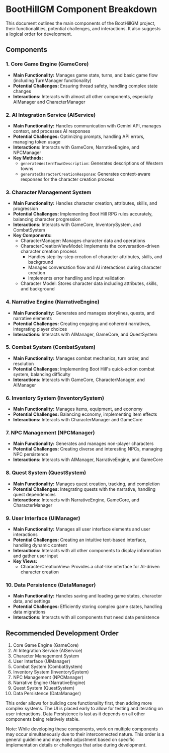 # BootHillGM Component Breakdown

This document outlines the main components of the BootHillGM project, their functionalities, potential challenges, and interactions. It also suggests a logical order for development.

## Components

### 1. Core Game Engine (GameCore)
- **Main Functionality:** Manages game state, turns, and basic game flow (including TurnManager functionality)
- **Potential Challenges:** Ensuring thread safety, handling complex state changes
- **Interactions:** Interacts with almost all other components, especially AIManager and CharacterManager

### 2. AI Integration Service (AIService)
- **Main Functionality:** Handles communication with Gemini API, manages context, and processes AI responses
- **Potential Challenges:** Optimizing prompts, handling API errors, managing token usage
- **Interactions:** Interacts with GameCore, NarrativeEngine, and NPCManager
- **Key Methods:**
  - `generateWesternTownDescription`: Generates descriptions of Western towns
  - `generateCharacterCreationResponse`: Generates context-aware responses for the character creation process

### 3. Character Management System
- **Main Functionality:** Handles character creation, attributes, skills, and progression
- **Potential Challenges:** Implementing Boot Hill RPG rules accurately, balancing character progression
- **Interactions:** Interacts with GameCore, InventorySystem, and CombatSystem
- **Key Components:**
  - CharacterManager: Manages character data and operations
  - CharacterCreationViewModel: Implements the conversation-driven character creation process
    - Handles step-by-step creation of character attributes, skills, and background
    - Manages conversation flow and AI interactions during character creation
    - Implements error handling and input validation
  - Character Model: Stores character data including attributes, skills, and background

### 4. Narrative Engine (NarrativeEngine)
- **Main Functionality:** Generates and manages storylines, quests, and narrative elements
- **Potential Challenges:** Creating engaging and coherent narratives, integrating player choices
- **Interactions:** Interacts with AIManager, GameCore, and QuestSystem

### 5. Combat System (CombatSystem)
- **Main Functionality:** Manages combat mechanics, turn order, and resolution
- **Potential Challenges:** Implementing Boot Hill's quick-action combat system, balancing difficulty
- **Interactions:** Interacts with GameCore, CharacterManager, and AIManager

### 6. Inventory System (InventorySystem)
- **Main Functionality:** Manages items, equipment, and economy
- **Potential Challenges:** Balancing economy, implementing item effects
- **Interactions:** Interacts with CharacterManager and GameCore

### 7. NPC Management (NPCManager)
- **Main Functionality:** Generates and manages non-player characters
- **Potential Challenges:** Creating diverse and interesting NPCs, managing NPC persistence
- **Interactions:** Interacts with AIManager, NarrativeEngine, and GameCore

### 8. Quest System (QuestSystem)
- **Main Functionality:** Manages quest creation, tracking, and completion
- **Potential Challenges:** Integrating quests with the narrative, handling quest dependencies
- **Interactions:** Interacts with NarrativeEngine, GameCore, and CharacterManager

### 9. User Interface (UIManager)
- **Main Functionality:** Manages all user interface elements and user interactions
- **Potential Challenges:** Creating an intuitive text-based interface, handling dynamic content
- **Interactions:** Interacts with all other components to display information and gather user input
- **Key Views:**
  - CharacterCreationView: Provides a chat-like interface for AI-driven character creation

### 10. Data Persistence (DataManager)
- **Main Functionality:** Handles saving and loading game states, character data, and settings
- **Potential Challenges:** Efficiently storing complex game states, handling data migrations
- **Interactions:** Interacts with all components that need data persistence

## Recommended Development Order

1. Core Game Engine (GameCore)
2. AI Integration Service (AIService)
3. Character Management System
4. User Interface (UIManager)
5. Combat System (CombatSystem)
6. Inventory System (InventorySystem)
7. NPC Management (NPCManager)
8. Narrative Engine (NarrativeEngine)
9. Quest System (QuestSystem)
10. Data Persistence (DataManager)

This order allows for building core functionality first, then adding more complex systems. The UI is placed early to allow for testing and iterating on user interactions. Data Persistence is last as it depends on all other components being relatively stable.

Note: While developing these components, work on multiple components may occur simultaneously due to their interconnected nature. This order is a general guideline and may need adjustment based on specific implementation details or challenges that arise during development.
